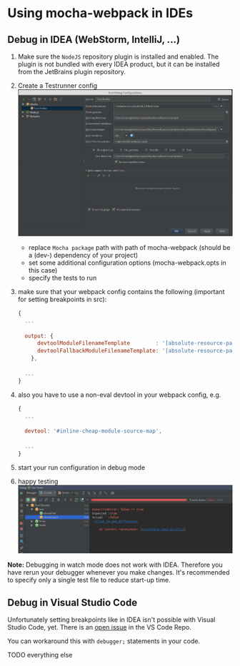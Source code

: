 # Using mocha-webpack in IDEs

## Debug in IDEA (WebStorm, IntelliJ, ...)

1. Make sure the `NodeJS` repository plugin is installed and enabled. The plugin is not bundled with every IDEA product, but it can be installed from the JetBrains plugin repository.
1. Create a Testrunner config
  ![IDEA run configuration](../media/idea-run-configuration.png)
   - replace `Mocha package` path with path of mocha-webpack (should be a (dev-) dependency of your project)
   - set some additional configuration options (mocha-webpack.opts in this case)
   - specify the tests to run
1. make sure that your webpack config contains the following (important for setting breakpoints in src):
   
   ``` javascript
   {
     ...
   
     output: {
         devtoolModuleFilenameTemplate        : '[absolute-resource-path]',
         devtoolFallbackModuleFilenameTemplate: '[absolute-resource-path]?[hash]'
       },
   
     ...
   }
   ```
1. also you have to use a non-eval devtool in your webpack config, e.g.
   
   ``` javascript
   {
     ...
   
     devtool: '#inline-cheap-module-source-map',
   
     ...
   }
   ```
1. start your run configuration in debug mode
1. happy testing 
  ![IDEA mocha test report](../media/idea-mocha-test-report.png)
  
**Note:** Debugging in watch mode does not work with IDEA. Therefore you have rerun your debugger whenever you make changes. 
It's recommended to specify only a single test file to reduce start-up time.

## Debug in Visual Studio Code

Unfortunately setting breakpoints like in IDEA isn't possible with Visual Studio Code, yet. There is an [open issue](https://github.com/Microsoft/vscode/issues/5728) in the VS Code Repo.

You can workaround this with `debugger;` statements in your code.

TODO everything else






